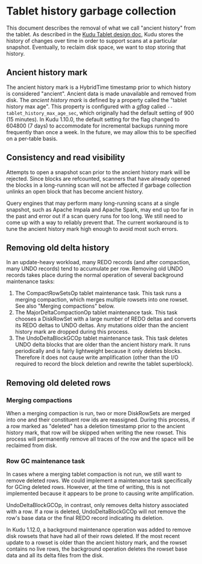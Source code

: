 <!---
Licensed under the Apache License, Version 2.0 (the "License");
you may not use this file except in compliance with the License.
You may obtain a copy of the License at

    http://www.apache.org/licenses/LICENSE-2.0

Unless required by applicable law or agreed to in writing, software
distributed under the License is distributed on an "AS IS" BASIS,
WITHOUT WARRANTIES OR CONDITIONS OF ANY KIND, either express or implied.
See the License for the specific language governing permissions and
limitations under the License.
-->

# Tablet history garbage collection

This document describes the removal of what we call "ancient history" from the
tablet. As described in the [Kudu Tablet design doc](tablet.md), Kudu stores
the history of changes over time in order to support scans at a particular
snapshot. Eventually, to reclaim disk space, we want to stop storing that
history.

## Ancient history mark

The ancient history mark is a HybridTime timestamp prior to which history is
considered "ancient". Ancient data is made unavailable and removed from disk.
The _ancient history mark_ is defined by a property called the "tablet history
max age". This property is configured with a _gflag_ called
`--tablet_history_max_age_sec`, which originally had the default setting
of 900 (15 minutes). In Kudu 1.10.0, the default setting for the flag
changed to 604800 (7 days) to accommodate for incremental backups running
more frequently than once a week. In the future, we may allow this
to be specified on a per-table basis.

## Consistency and read visibility

Attempts to open a snapshot scan prior to the ancient history mark will be
rejected. Since blocks are refcounted, scanners that have already opened the
blocks in a long-running scan will not be affected if garbage collection
unlinks an open block that has become ancient history.

Query engines that may perform many long-running scans at a single snapshot,
such as Apache Impala and Apache Spark, may end up too far in the past and error
out if a scan query runs for too long. We still need to come up with a way to
reliably prevent that. The current workaround is to tune the ancient history
mark high enough to avoid most such errors.

## Removing old delta history

In an update-heavy workload, many REDO records (and after compaction, many UNDO
records) tend to accumulate per row. Removing old UNDO records takes place
during the normal operation of several background maintenance tasks:

1. The CompactRowSetsOp tablet maintenance task.
   This task runs a merging compaction, which merges multiple rowsets into one
   rowset. See also "Merging compactions" below.
2. The MajorDeltaCompactionOp tablet maintenance task.
   This task chooses a DiskRowSet with a large number of REDO deltas and
   converts its REDO deltas to UNDO deltas. Any mutations older than the
   ancient history mark are dropped during this process.
3. The UndoDeltaBlockGCOp tablet maintenance task.
   This task deletes UNDO delta blocks that are older than the ancient history
   mark. It runs periodically and is fairly lightweight because it only deletes
   blocks. Therefore it does not cause write amplification (other than the I/O
   required to record the block deletion and rewrite the tablet superblock).

## Removing old deleted rows

### Merging compactions

When a merging compaction is run, two or more DiskRowSets are merged into one
and their constituent row ids are reassigned. During this process, if a row
marked as "deleted" has a deletion timestamp prior to the ancient history mark,
that row will be skipped when writing the new rowset. This process will
permanently remove all traces of the row and the space will be reclaimed from
disk.

### Row GC maintenance task

In cases where a merging tablet compaction is not run, we still want to remove
deleted rows. We could implement a maintenance task specifically for GCing
deleted rows. However, at the time of writing, this is not implemented because
it appears to be prone to causing write amplification.

UndoDeltaBlockGCOp, in contrast, only removes delta history associated with a
row. If a row is deleted, UndoDeltaBlockGCOp will not remove the row's base
data or the final REDO record indicating its deletion.

In Kudu 1.12.0, a background maintenance operation was added to remove disk
rowsets that have had all of their rows deleted. If the most recent update
to a rowset is older than the ancient history mark, and the rowset contains
no live rows, the background operation deletes the rowset base data and
all its delta files from the disk.
